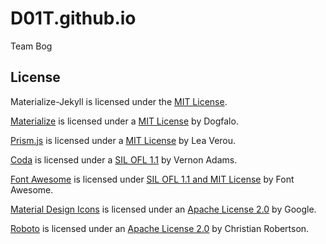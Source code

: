 # D01T.github.io

Team Bog

## License

Materialize-Jekyll is licensed under the [MIT License](./LICENSE).

[Materialize](http://materializecss.com/) is licensed under a [MIT License](https://github.com/Dogfalo/materialize/blob/master/LICENSE) by Dogfalo.

[Prism.js](http://prismjs.com) is licensed under a [MIT License](https://github.com/PrismJS/prism/blob/gh-pages/LICENSE) by Lea Verou.

[Coda](https://fonts.google.com/specimen/Coda) is licensed under a [SIL OFL 1.1](http://scripts.sil.org/cms/scripts/page.php?site_id=nrsi&id=OFL_web) by Vernon Adams.

[Font Awesome](http://fontawesome.io/) is licensed under [SIL OFL 1.1 and MIT License](http://fontawesome.io/license/) by Font Awesome.

[Material Design Icons](https://material.io/icons/) is licensed under an [Apache License 2.0](https://github.com/google/material-design-icons/blob/master/LICENSE) by Google.

[Roboto](https://fonts.google.com/specimen/Roboto) is licensed under an [Apache License 2.0](http://www.apache.org/licenses/LICENSE-2.0) by Christian Robertson.
